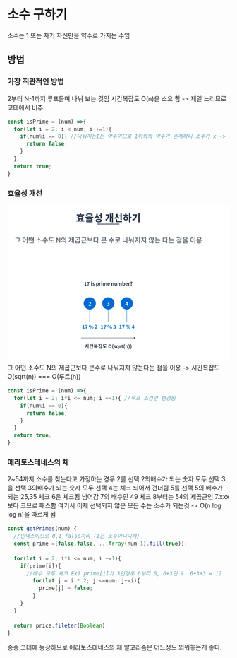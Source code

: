 # 소수 구하기
소수는 1 또는 자기 자신만을 약수로 가지는 수임

## 방법

### 가장 직관적인 방법
2부터 N-1까지 루프돌며 나눠 보는 것임
시간복잡도 O(n)을 소요 함 -> 제일 느리므로 코테에서 비추

```javascript
const isPrime = (num) =>{
  for(let i = 2; i < num; i +=1){
    if(num%i == 0){ //나눠지는I는 약수이므로 1이외의 약수가 존재하니 소수가 x -> return false
      return false;
    }
  }
  return true;
}
```
### 효율성 개선
![효율성개선](./효율성개선.png)
그 어떤 소수도 N의 제곱근보다 큰수로 나눠지지 않는다는 점을 이용
-> 시간복잡도 O(sqrt(n)) ===  O(루트(n))


```javascript
const isPrime = (num) =>{
  for(let i = 2; i*i <= num; i +=1){ //루프 조건만 변경됨
    if(num%i == 0){ 
      return false;
    }
  }
  return true;
}
```

### 에라토스테네스의 체
2~54까지 소수를 찾는다고 가정하는 경우
2를 선택 2의배수가 되는 숫자 모두 선택
3을 선택 3의배수가 되는 숫자 모두 선택
4는 체크 되어서 건너띔
5를 선택 5의 배수가 되는 25,35 체크
6은 체크됨 넘어감
7의 배수인 49 체크
8부터는 54의 제곱근인 7.xxx보다 크므로 패스함
여기서 이제 선택되지 않은 모든 수는 소수가 되는것
-> O(n log log n)을 따르게 됨

```javascript
const getPrimes(num) {
  //인덱스이므로 0,1 false처리 (1은 소수아니니께)
  const prime =[false,false, ...Array(num-1).fill(true)];

  for(let i = 2; i*i <= num; i +=1){
    if(prime[i]){
      //배수 모두 체크 Ex) prime[i]가 3인경우 6부터 6, 6+3인 9  6+3+3 = 12 ....
        for(let j = i * 2; j <=num; j+=i){
          prime[j] = false; 
        }
    }
  }

  return price.fileter(Boolean);
}
```
종종 코테에 등장하므로 에라토스테네스의 체 알고리즘은 어느정도 외워놓는게 좋다.

